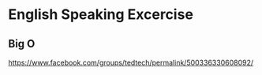 # English Speaking Excercise
## Big O
https://www.facebook.com/groups/tedtech/permalink/500336330608092/
